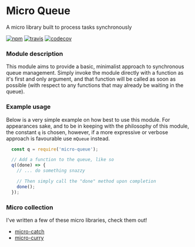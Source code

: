 # Micro Queue

A micro library built to process tasks synchronously

[![npm](https://img.shields.io/npm/v/micro-queue.svg?style=flat-square)](https://www.npmjs.com/package/micro-queue)
[![travis](https://img.shields.io/travis/iainreid820/micro-queue/master.svg?style=flat-square)](https://travis-ci.org/iainreid820/micro-queue)
[![codecov](https://img.shields.io/codecov/c/github/iainreid820/micro-queue.svg?style=flat-square)](https://codecov.io/gh/iainreid820/micro-queue)

### Module description
This module aims to provide a basic, minimalist approach to synchronous queue management. Simply invoke the module directly with a function as it's first and only argument, and that function will be called as soon as possible (with respect to any functions that may already be waiting in the queue).

### Example usage
Below is a very simple example on how best to use this module. For appearances sake, and to be in keeping with the philosophy of this module, the constant `q` is chosen, however, if a more expressive or verbose approach is favourable use `mQueue` instead.

```javascript
  const q = require('micro-queue');

  // Add a function to the queue, like so
  q((done) => {
    // ... do something snazzy

    // Then simply call the "done" method upon completion
    done();
  });
```

### Micro collection

I've written a few of these micro libraries, check them out!

- [micro-catch](https://github.com/iainreid820/micro-catch)
- [micro-curry](https://github.com/iainreid820/micro-curry)
